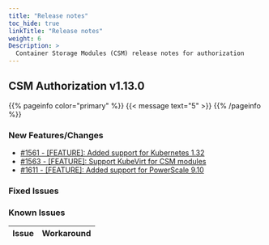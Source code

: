 ```yaml
---
title: "Release notes"
toc_hide: true
linkTitle: "Release notes"
weight: 6
Description: >
  Container Storage Modules (CSM) release notes for authorization
---
```


## CSM Authorization v1.13.0

{{% pageinfo color="primary" %}}
{{< message text="5" >}}
{{% /pageinfo %}}

### New Features/Changes

- [#1561 - [FEATURE]: Added support for Kubernetes 1.32 ](https://github.com/dell/csm/issues/1561)
- [#1563 - [FEATURE]: Support KubeVirt for CSM modules](https://github.com/dell/csm/issues/1563)
- [#1611 - [FEATURE]: Added support for PowerScale 9.10](https://github.com/dell/csm/issues/1611)

### Fixed Issues

### Known Issues
| Issue | Workaround |
|-------|------------|
